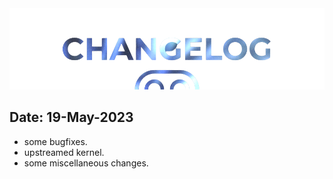 <img src="https://raw.githubusercontent.com/DroidX-UI-Devices/Official_Devices/13/banners/changelogs.png" />

## Date: 19-May-2023

- some bugfixes.
- upstreamed kernel.
- some miscellaneous changes.
